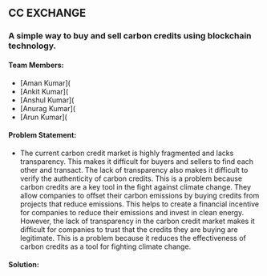 ## CC EXCHANGE
### A simple way to buy and sell carbon credits using blockchain technology.
#### Team Members:
- [Aman Kumar](
- [Ankit Kumar](
- [Anshul Kumar](
- [Anurag Kumar](
- [Arun Kumar](

#### Problem Statement:
- The current carbon credit market is highly fragmented and lacks transparency. This makes it difficult for buyers and sellers to find each other and transact. The lack of transparency also makes it difficult to verify the authenticity of carbon credits. This is a problem because carbon credits are a key tool in the fight against climate change. They allow companies to offset their carbon emissions by buying credits from projects that reduce emissions. This helps to create a financial incentive for companies to reduce their emissions and invest in clean energy. However, the lack of transparency in the carbon credit market makes it difficult for companies to trust that the credits they are buying are legitimate. This is a problem because it reduces the effectiveness of carbon credits as a tool for fighting climate change.

#### Solution:

